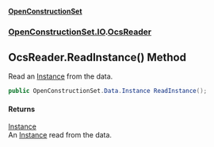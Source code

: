 #### [OpenConstructionSet](index.md 'index')
### [OpenConstructionSet.IO](index.md#OpenConstructionSet_IO 'OpenConstructionSet.IO').[OcsReader](T57tcFO5x0tbza6wZBV1Ww.md 'OpenConstructionSet.IO.OcsReader')
## OcsReader.ReadInstance() Method
Read an [Instance](XoCYM4Zu_75pHW5Xla9kmw.md 'OpenConstructionSet.Data.Instance') from the data.  
```csharp
public OpenConstructionSet.Data.Instance ReadInstance();
```
#### Returns
[Instance](XoCYM4Zu_75pHW5Xla9kmw.md 'OpenConstructionSet.Data.Instance')  
An [Instance](XoCYM4Zu_75pHW5Xla9kmw.md 'OpenConstructionSet.Data.Instance') read from the data.
